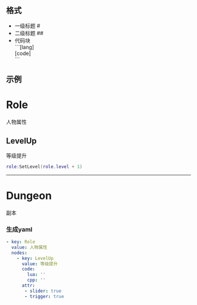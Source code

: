 ## 格式
- 一级标题 \# 
- 二级标题 \## 
- 代码块 <br>
\`\`\`[lang] <br>
[code] <br>
 \`\`\`

## 示例

# Role
人物属性
## LevelUp <attr slider=true trigger=true>
等级提升
```lua
role:SetLevel(role.level + 1)
```
---
# Dungeon
副本

### 生成yaml
```yaml
- key: Role
  value: 人物属性
  nodes:
    - key: LevelUp
      value: 等级提升
      code:
        lua: ''
        cpp: ''
      attr:
       - slider: true
       - trigger: true
```
